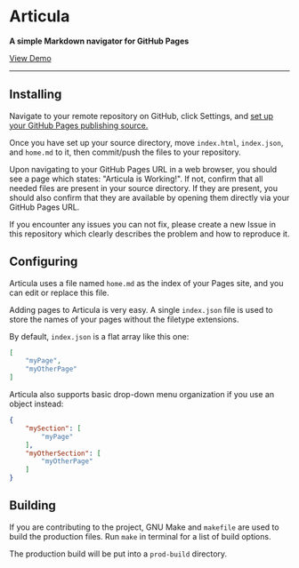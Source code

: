 # Articula

**A simple Markdown navigator for GitHub Pages**

[View Demo](http://demo.articula.io)

---

## Installing

Navigate to your remote repository on GitHub, click Settings, and [set up your GitHub Pages publishing source.](https://help.github.com/articles/configuring-a-publishing-source-for-github-pages/)

Once you have set up your source directory, move `index.html`, `index.json`, and `home.md` to it, then commit/push the files to your repository.

Upon navigating to your GitHub Pages URL in a web browser, you should see a page which states: "Articula is Working!". If not, confirm that all needed files are present in your source directory. If they are present, you should also confirm that they are available by opening them directly via your GitHub Pages URL.

If you encounter any issues you can not fix, please create a new Issue in this repository which clearly describes the problem and how to reproduce it.

## Configuring

Articula uses a file named `home.md` as the index of your Pages site, and you can edit or replace this file.

Adding pages to Articula is very easy. A single `index.json` file is used to store the names of your pages without the filetype extensions.

By default, `index.json` is a flat array like this one:
```JSON
[
	"myPage",
	"myOtherPage"
]
```

Articula also supports basic drop-down menu organization if you use an object instead:
```JSON
{
	"mySection": [
		"myPage"
	],
	"myOtherSection": [
		"myOtherPage"
	]
}
```

## Building

If you are contributing to the project, GNU Make and `makefile` are used to build the production files. Run `make` in terminal for a list of build options.

The production build will be put into a `prod-build` directory.